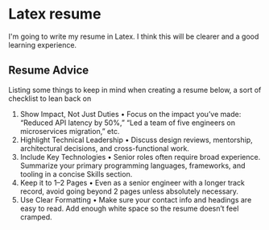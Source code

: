 # Latex resume

I'm going to write my resume in Latex. I think this will be clearer and a good learning experience.

## Resume Advice

Listing some things to keep in mind when creating a resume below, a sort of checklist to lean back on

1. Show Impact, Not Just Duties
   • Focus on the impact you’ve made: “Reduced API latency by 50%,” “Led a team of five engineers on microservices migration,” etc.
2. Highlight Technical Leadership
   • Discuss design reviews, mentorship, architectural decisions, and cross-functional work.
3. Include Key Technologies
   • Senior roles often require broad experience. Summarize your primary programming languages, frameworks, and tooling in a concise Skills section.
4. Keep it to 1–2 Pages
   • Even as a senior engineer with a longer track record, avoid going beyond 2 pages unless absolutely necessary.
5. Use Clear Formatting
   • Make sure your contact info and headings are easy to read. Add enough white space so the resume doesn’t feel cramped.
